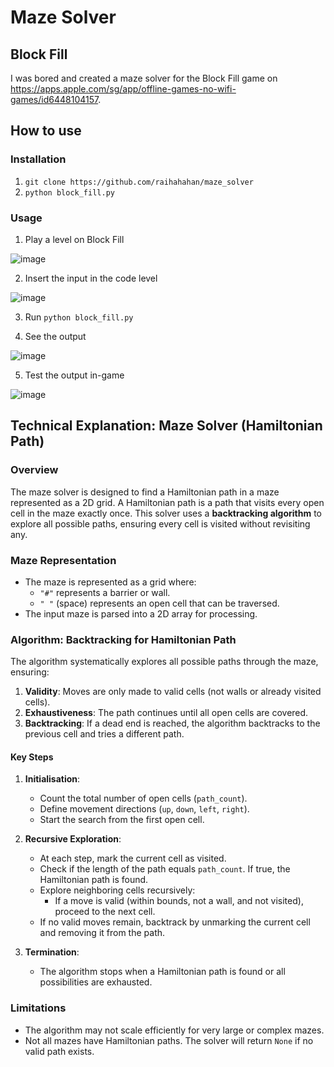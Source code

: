 # Maze Solver
## Block Fill
I was bored and created a maze solver for the Block Fill game on https://apps.apple.com/sg/app/offline-games-no-wifi-games/id6448104157.

## How to use
### Installation
1. `git clone https://github.com/raihahahan/maze_solver`
2. `python block_fill.py`

### Usage
1. Play a level on Block Fill

![image](https://github.com/user-attachments/assets/5e969459-fb75-42d5-89a9-89e7872d17d6)

2. Insert the input in the code level
   
![image](https://github.com/user-attachments/assets/232a0bc2-2925-4f12-944c-48a0584e890d)

3. Run `python block_fill.py`
   
4. See the output
   
![image](https://github.com/user-attachments/assets/384e8e49-8767-4cd0-9bc1-082dcb0828c2)

5. Test the output in-game
   
![image](https://github.com/user-attachments/assets/fe9ccf5c-1794-4e12-be68-665abd63982d)

## Technical Explanation: Maze Solver (Hamiltonian Path)

### Overview
The maze solver is designed to find a Hamiltonian path in a maze represented as a 2D grid. A Hamiltonian path is a path that visits every open cell in the maze exactly once. This solver uses a **backtracking algorithm** to explore all possible paths, ensuring every cell is visited without revisiting any.

### Maze Representation
- The maze is represented as a grid where:
  - `"#"` represents a barrier or wall.
  - `" "` (space) represents an open cell that can be traversed.
- The input maze is parsed into a 2D array for processing.

### Algorithm: Backtracking for Hamiltonian Path
The algorithm systematically explores all possible paths through the maze, ensuring:
1. **Validity**: Moves are only made to valid cells (not walls or already visited cells).
2. **Exhaustiveness**: The path continues until all open cells are covered.
3. **Backtracking**: If a dead end is reached, the algorithm backtracks to the previous cell and tries a different path.

#### Key Steps
1. **Initialisation**:
   - Count the total number of open cells (`path_count`).
   - Define movement directions (`up`, `down`, `left`, `right`).
   - Start the search from the first open cell.

2. **Recursive Exploration**:
   - At each step, mark the current cell as visited.
   - Check if the length of the path equals `path_count`. If true, the Hamiltonian path is found.
   - Explore neighboring cells recursively:
     - If a move is valid (within bounds, not a wall, and not visited), proceed to the next cell.
   - If no valid moves remain, backtrack by unmarking the current cell and removing it from the path.

3. **Termination**:
   - The algorithm stops when a Hamiltonian path is found or all possibilities are exhausted.

### Limitations
- The algorithm may not scale efficiently for very large or complex mazes.
- Not all mazes have Hamiltonian paths. The solver will return `None` if no valid path exists.
